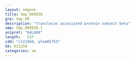 ```yaml
---
layout: smgene
title: Smp_009830
grp: Smp_00
description: "translocon associated protein subunit beta"
smp: Smp_009830.1
uniprot: "G4LUH9"
length:   537
cdd: "cl22460, pfam05753"
kk: K13250
categories: sm
---
```

